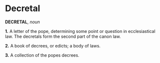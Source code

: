 # Decretal

**DECRETAL**, _noun_

**1.** A letter of the pope, determining some point or question in ecclesiastical law. The decretals form the second part of the canon law.

**2.** A book of decrees, or edicts; a body of laws.

**3.** A collection of the popes decrees.